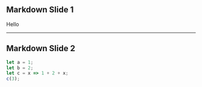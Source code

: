## Markdown Slide 1

Hello

---

## Markdown Slide 2

```js [1-2|3|4]
let a = 1;
let b = 2;
let c = x => 1 + 2 + x;
c(3);
```
